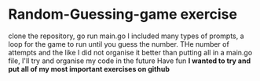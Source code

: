# Random-Guessing-game exercise
clone the repository, go run main.go
I included many types of prompts, a loop for the game to run until you guess the number. THe number of attempts and the like
I did not organise it better than putting all in a main.go file, I'll try and organise my code in the future
Have fun
**I wanted to try and put all of my most important exercises on github**
